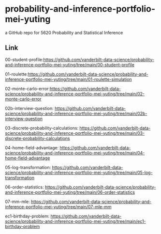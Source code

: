 # probability-and-inference-portfolio-mei-yuting
a GitHub repo for 5620 Probability and Statistical Inference

## Link
00-student-profile:https://github.com/vanderbilt-data-science/probability-and-inference-portfolio-mei-yuting/tree/main/00-student-profile

01-roulette:https://github.com/vanderbilt-data-science/probability-and-inference-portfolio-mei-yuting/tree/main/01-roulette-simulation

02-monte-carlo-error:https://github.com/vanderbilt-data-science/probability-and-inference-portfolio-mei-yuting/tree/main/02-monte-carlo-error

02b-interview-question: https://github.com/vanderbilt-data-science/probability-and-inference-portfolio-mei-yuting/tree/main/02b-interview-question

03-discrete-probability-calculations: https://github.com/vanderbilt-data-science/probability-and-inference-portfolio-mei-yuting/tree/main/03-discrete-probability-calculations

04-home-field-advantage: https://github.com/vanderbilt-data-science/probability-and-inference-portfolio-mei-yuting/tree/main/04-home-field-advantage

05-log-transformation: https://github.com/vanderbilt-data-science/probability-and-inference-portfolio-mei-yuting/tree/main/05-log-transformation

06-order-statistics: https://github.com/vanderbilt-data-science/probability-and-inference-portfolio-mei-yuting/tree/main/06-order-statistics

07-mm-mle: https://github.com/vanderbilt-data-science/probability-and-inference-portfolio-mei-yuting/tree/main/07-mle-mm

ec1-birthday-problem: https://github.com/vanderbilt-data-science/probability-and-inference-portfolio-mei-yuting/tree/main/ec1-birthday-problem

